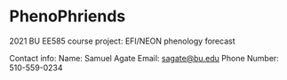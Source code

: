 # PhenoPhriends
2021 BU EE585 course project: EFI/NEON phenology forecast

Contact info: 
Name: Samuel Agate 
Email: sagate@bu.edu
Phone Number: 510-559-0234




